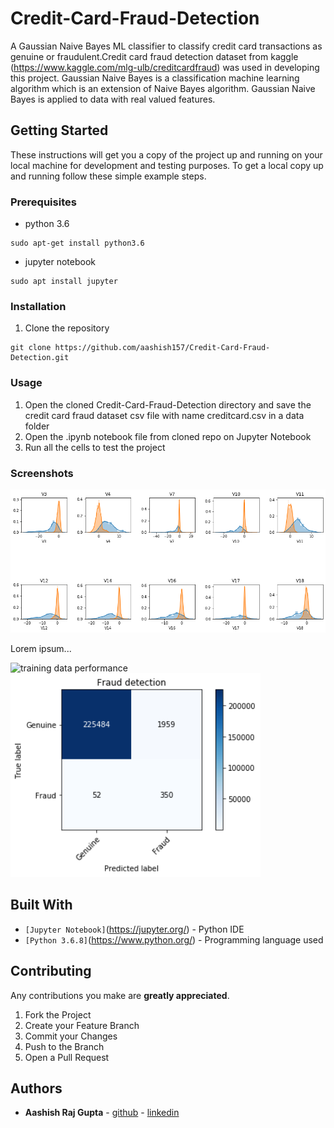 # Credit-Card-Fraud-Detection
A Gaussian Naive Bayes ML classifier to classify credit card transactions as genuine or fraudulent.Credit card fraud detection dataset from kaggle (https://www.kaggle.com/mlg-ulb/creditcardfraud) was used in developing this project. Gaussian Naive Bayes is a classification machine learning algorithm which is an extension of Naive Bayes algorithm. Gaussian Naive Bayes is applied to data with real valued features.

## Getting Started

These instructions will get you a copy of the project up and running on your local machine for development and testing purposes. To get a local copy up and running follow these simple example steps.

### Prerequisites

* python 3.6

```
sudo apt-get install python3.6
```
* jupyter notebook

```
sudo apt install jupyter
```

### Installation

1. Clone the repository
```
git clone https://github.com/aashish157/Credit-Card-Fraud-Detection.git
```


### Usage

1. Open the cloned Credit-Card-Fraud-Detection directory and save the credit card fraud dataset csv file with name creditcard.csv in a data folder
2. Open the .ipynb notebook file from cloned repo on Jupyter Notebook
3. Run all the cells to test the project

### Screenshots

</div>
	<img src="screenshots/best_features.png" alt="best_features" width="800px"/>
	<div class="caption">
          <p>Lorem ipsum...</p>
        </div>
<div class="col-md-12 row">
	<img src="screenshots/train_data_cm.png" alt="training data performance" width="400px"/>
	<img src="screenshots/test_data_cm.png" alt="test data performance" width="400px"/>

## Built With

* `[Jupyter Notebook]`(https://jupyter.org/) - Python IDE
* `[Python 3.6.8]`(https://www.python.org/) - Programming language used

## Contributing

Any contributions you make are **greatly appreciated**.

1. Fork the Project
2. Create your Feature Branch 
3. Commit your Changes
4. Push to the Branch
5. Open a Pull Request

## Authors

* **Aashish Raj Gupta** - [github](https://github.com/aashish157) - [linkedin](https://www.linkedin.com/in/aashish157)




